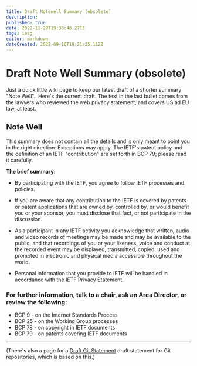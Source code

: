 ```yaml
---
title: Draft Notewell Summary (obsolete)
description: 
published: true
date: 2022-11-29T19:38:48.271Z
tags: iesg
editor: markdown
dateCreated: 2022-09-16T19:21:25.112Z
---
```


# Draft Note Well Summary (obsolete)

Just a quick little wiki page to keep our latest draft of a shorter summary "Note Well".. Here's the current draft.  The text in the last bullet comes from the lawyers who reviewed the web privacy statement, and covers US ad EU law, at least.

## Note Well 

This summary does not contain all the details and is only meant to point you in the right direction.  Exceptions may apply.  The IETF's patent policy and the definition of an IETF "contribution" are set forth in BCP 79; please read it carefully.

**The brief summary:**

- By participating with the IETF, you agree to follow IETF processes and policies.

- If you are aware that any contribution to the IETF is covered by patents or patent applications that are owned by, controlled by, or would benefit you or your sponsor, you must disclose that fact, or not participate in the discussion.

- As a participant in any IETF activity you acknowledge that written, audio and video records of meetings may be made and may be available to the public, and that recordings of you or your likeness, voice and conduct at the recorded event may be displayed, transmitted, copied, used and promoted in electronic and physical media accessible throughout the world.

- Personal information that you provide to IETF will be handled in accordance with the IETF Privacy Statement. 

### For further information, talk to a chair, ask an Area Director, or review the following:

- BCP 9 - on the Internet Standards Process
- BCP 25 - on the Working Group processes
- BCP 78 - on copyright in IETF documents
- BCP 79 - on patents covering IETF documents
----

(There's also a page for a [Draft Git Statement](draftgitstatement) draft statement for Git repositories, which is based on this.)